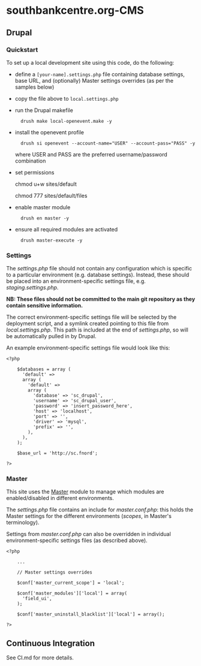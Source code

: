 southbankcentre.org-CMS
===================

## Drupal

### Quickstart

To set up a local development site using this code, do the following:

* define a `[your-name].settings.php` file containing database settings, base URL, and (optionally) Master settings overrides (as per the samples below)
* copy the file above to `local.settings.php`
* run the Drupal makefile

		drush make local-openevent.make -y

* install the openevent profile

		drush si openevent --account-name="USER" --account-pass="PASS" -y
	where USER and PASS are the preferred username/password combination

* set permissions

    chmod u+w sites/default

    chmod 777 sites/default/files

* enable master module

		drush en master -y

* ensure all required modules are activated

		drush master-execute -y

### Settings

The *settings.php* file should not contain any configuration which is specific to a particular environment (e.g. database settings). Instead, these should be placed into an environment-specific settings file, e.g. *staging.settings.php*.

**NB: These files should not be committed to the main git repository as they contain sensitive information.**

The correct environment-specific settings file will be selected by the deployment script, and a symlink created pointing to this file from *local.settings.php*. This path is included at the end of *settings.php*, so will be automatically pulled in by Drupal.

An example environment-specific settings file would look like this:

    <?php

        $databases = array (
          'default' =>
          array (
            'default' =>
            array (
              'database' => 'sc_drupal',
              'username' => 'sc_drupal_user',
              'password' => 'insert_password_here',
              'host' => 'localhost',
              'port' => '',
              'driver' => 'mysql',
              'prefix' => '',
            ),
          ),
        );

        $base_url = 'http://sc.fnord';

    ?>

### Master

This site uses the [Master](https://www.drupal.org/project/master) module to manage which modules are enabled/disabled in different environments.

The *settings.php* file contains an include for *master.conf.php*: this holds the Master settings for the different environments (*scopes*, in Master's terminology).

Settings from *master.conf.php* can also be overridden in individual environment-specific settings files (as described above).

    <?php

        ...

        // Master settings overrides

        $conf['master_current_scope'] = 'local';

        $conf['master_modules']['local'] = array(
          'field_ui',
        );

        $conf['master_uninstall_blacklist']['local'] = array();

    ?>


## Continuous Integration

See CI.md for more details.
